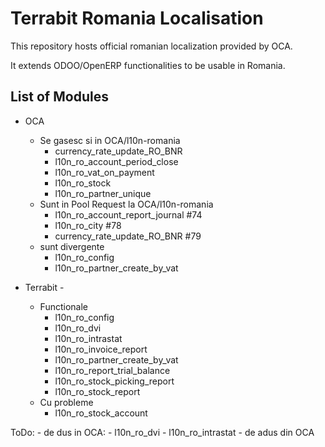 
Terrabit Romania Localisation
=========================

This repository hosts official romanian localization provided by OCA.

It extends ODOO/OpenERP functionalities to be usable in Romania.


List of Modules
---------------

* OCA
    - Se gasesc si in OCA/l10n-romania
        - currency_rate_update_RO_BNR 
        - l10n_ro_account_period_close 
        - l10n_ro_vat_on_payment
        - l10n_ro_stock
        - l10n_ro_partner_unique
    - Sunt in Pool Request la OCA/l10n-romania
        - l10n_ro_account_report_journal  #74
        - l10n_ro_city  #78
        - currency_rate_update_RO_BNR #79
     - sunt divergente
        - l10n_ro_config 
        - l10n_ro_partner_create_by_vat

* Terrabit - 
    - Functionale
        - l10n_ro_config   
        - l10n_ro_dvi
        - l10n_ro_intrastat
        - l10n_ro_invoice_report
        - l10n_ro_partner_create_by_vat
        - l10n_ro_report_trial_balance
        - l10n_ro_stock_picking_report
        - l10n_ro_stock_report
    - Cu probleme
        - l10n_ro_stock_account
        
        
ToDo:
    - de dus in OCA:
        - l10n_ro_dvi
        - l10n_ro_intrastat
    - de adus din OCA
        
   
 